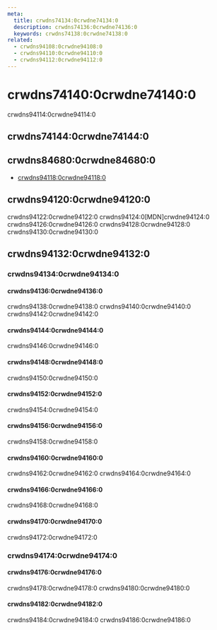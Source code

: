 ```yaml
---
meta:
  title: crwdns74134:0crwdne74134:0
  description: crwdns74136:0crwdne74136:0
  keywords: crwdns74138:0crwdne74138:0
related:
  - crwdns94108:0crwdne94108:0
  - crwdns94110:0crwdne94110:0
  - crwdns94112:0crwdne94112:0
---
```


# crwdns74140:0crwdne74140:0

crwdns94114:0crwdne94114:0

<entry-ad />

## crwdns74144:0crwdne74144:0

<example file="v-select/usage" />

## crwdns84680:0crwdne84680:0

- [crwdns94118:0crwdne94118:0](crwdns94116:0crwdne94116:0)

## crwdns94120:0crwdne94120:0

<alert type="info">
  crwdns94122:0crwdne94122:0 crwdns94124:0[MDN]crwdne94124:0
</alert>

<alert type="warning">
  crwdns94126:0crwdne94126:0
</alert>

<alert type="error">
  crwdns94128:0crwdne94128:0 crwdns94130:0crwdne94130:0
</alert>

## crwdns94132:0crwdne94132:0

### crwdns94134:0crwdne94134:0

#### crwdns94136:0crwdne94136:0

crwdns94138:0crwdne94138:0 crwdns94140:0crwdne94140:0 crwdns94142:0crwdne94142:0

<example file="v-select/prop-custom-text-and-value" />

#### crwdns94144:0crwdne94144:0

crwdns94146:0crwdne94146:0

<example file="v-select/prop-dense" />

#### crwdns94148:0crwdne94148:0

crwdns94150:0crwdne94150:0

<example file="v-select/prop-disabled" />

#### crwdns94152:0crwdne94152:0

crwdns94154:0crwdne94154:0

<example file="v-select/prop-icons" />

#### crwdns94156:0crwdne94156:0

crwdns94158:0crwdne94158:0

<example file="v-select/prop-light" />

#### crwdns94160:0crwdne94160:0

crwdns94162:0crwdne94162:0 crwdns94164:0crwdne94164:0

<example file="v-select/prop-menu-props" />

#### crwdns94166:0crwdne94166:0

crwdns94168:0crwdne94168:0

<example file="v-select/prop-multiple" />

#### crwdns94170:0crwdne94170:0

crwdns94172:0crwdne94172:0

<example file="v-select/prop-readonly" />

### crwdns94174:0crwdne94174:0

#### crwdns94176:0crwdne94176:0

crwdns94178:0crwdne94178:0 crwdns94180:0crwdne94180:0

<example file="v-select/slot-append-and-prepend-item" />

#### crwdns94182:0crwdne94182:0

crwdns94184:0crwdne94184:0 crwdns94186:0crwdne94186:0

<example file="v-select/slot-selection" />

<backmatter />
